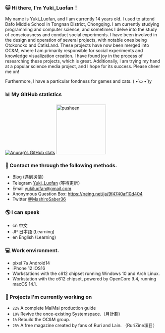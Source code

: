 ### 🐱 Hi there, I'm Yuki_Luofan！

My name is Yuki_Luofan, and I am currently 14 years old. I used to attend Dafo Middle School in Tongnan District, Chongqing. I am currently studying programming and computer science, and sometimes I delve into the study of consciousness and conduct social experiments. I have been involved in the design and operation of several projects, with notable ones being Otokonoko and CatisLand. These projects have now been merged into OC&M, where I am primarily responsible for social experiments and knowledge visualization creation. I have found joy in the process of researching these projects, which is great. Additionally, I am trying my hand at a popular science media project, and I hope for its success. Please cheer me on!

Furthermore, I have a particular fondness for games and cats. ( •̀ ω •́ )y

### 📊 My GitHub statistics <!--{ collapseSection() }-->

[![Anurag's GitHub stats](https://github-readme-stats.vercel.app/api?username=Yuki-Luofan)](https://github.com/Yuki-Luofan/github-readme-stats)
<img src="https://user-images.githubusercontent.com/22280294/179611382-5704fe4f-ef8c-40f2-b868-5921cfb56da6.png" alt="pusheen" height="160px">

### 🥰 Contact me through the following methods. <!--{ collapseSection() }-->

* [Blog](shirleymtf.top) (遇到災情）
* Telegram [Yuki_Luofan](無了) (等待更新）
* Email yukiluofan@gmail.com
* Anonymous Question Box: https://peing.net/ja/9f4740af10d404
* Twitter [@MashiroSaber36](https://twitter.com/MashiroSaber36)
  
### 🌎 I can speak <!--{ collapseSection() }-->

* cn 中文
* JP 日本語 (Learning)
* en English (Learning)

### 💻 Work environment.

* pixel 7a Android14
* iPhone 12 iOS16
* Workstations with the c612 chipset running Windows 10 and Arch Linux.
* Workstation with the c612 chipset, powered by OpenCore 9.4, running macOS 14.1.

### 🌱 Projects I'm currently working on <!--{ collapseSection() }-->

* `22%` A complete MaiMai production guide
* `10%` Revive the once-existing Systemspace.（月計劃）
* `1%` Rebuild the OC&M group.
* `25%` A free magazine created by fans of Ruri and Lain. （RuriZine項目）
